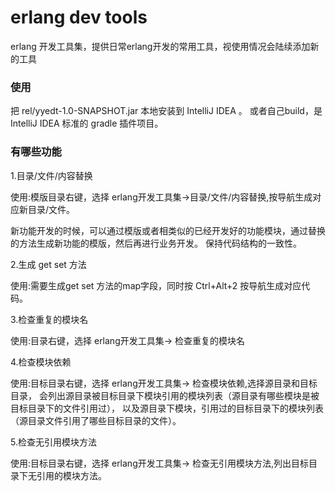 
# erlang dev tools
erlang 开发工具集，提供日常erlang开发的常用工具，视使用情况会陆续添加新的工具

### 使用
   把 rel/yyedt-1.0-SNAPSHOT.jar 本地安装到 IntelliJ IDEA 。
   或者自己build，是 IntelliJ IDEA 标准的 gradle 插件项目。


### 有哪些功能
1.目录/文件/内容替换
     
   使用:模版目录右键，选择 erlang开发工具集->目录/文件/内容替换,按导航生成对应新目录/文件。

   新功能开发的时候，可以通过模版或者相类似的已经开发好的功能模块，通过替换的方法生成新功能的模版，然后再进行业务开发。
   保持代码结构的一致性。

2.生成 get set 方法

   使用:需要生成get set 方法的map字段，同时按 Ctrl+Alt+2 按导航生成对应代码。

3.检查重复的模块名

   使用:目录右键，选择 erlang开发工具集-> 检查重复的模块名

4.检查模块依赖

   使用:目标目录右键，选择 erlang开发工具集-> 检查模块依赖,选择源目录和目标目录，
   会列出源目录被目标目录下模块引用的模块列表（源目录有哪些模块是被目标目录下的文件引用过），
   以及源目录下模块，引用过的目标目录下的模块列表（源目录文件引用了哪些目标目录的文件）。

5.检查无引用模块方法

   使用:目标目录右键，选择 erlang开发工具集-> 检查无引用模块方法,列出目标目录下无引用的模块方法。
 